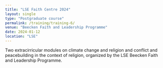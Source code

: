 ```yaml
---
title: "LSE Faith Centre 2024"
layout: single
type: "Postgraduate course"
permalink: /training/training-6/
venue: "Beecken Faith and Leadership Programme"
date: 2024-01-12
location: "LSE"
---
```


Two extracirricular modules on climate change and religion and conflict and peacebuilding in the context of religion, organized by the LSE Beecken Faith and Leadership Programme.
